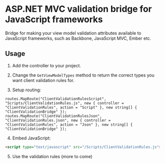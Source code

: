 # ASP.NET MVC validation bridge for JavaScript frameworks

Bridge for making your view model validation attributes available to JavaScript frameworks, such as Backbone, JavaScript MVC, Ember etc.

## Usage
1. Add the controller to your project.

2. Change the `GetViewModelTypes` method to return the correct types you want client validation rules for.

3. Setup routing:
```CSharp
routes.MapRoute("ClientValidationRulesScript", "Scripts/ClientValidationRules.js", new { controller = "ClientValidationRules", action = "Script" }, new string[] { "ClientValidationBridge" });
routes.MapRoute("ClientValidationRulesJson", "ClientValidationRules.json", new { controller = "ClientValidationRules", action = "Json" }, new string[] { "ClientValidationBridge" });
```

4. Embed JavaScript:
```html
<script type="text/javascript" src="/Scripts/ClientValidationRules.js"></script>
```

5. Use the validation rules (more to come)